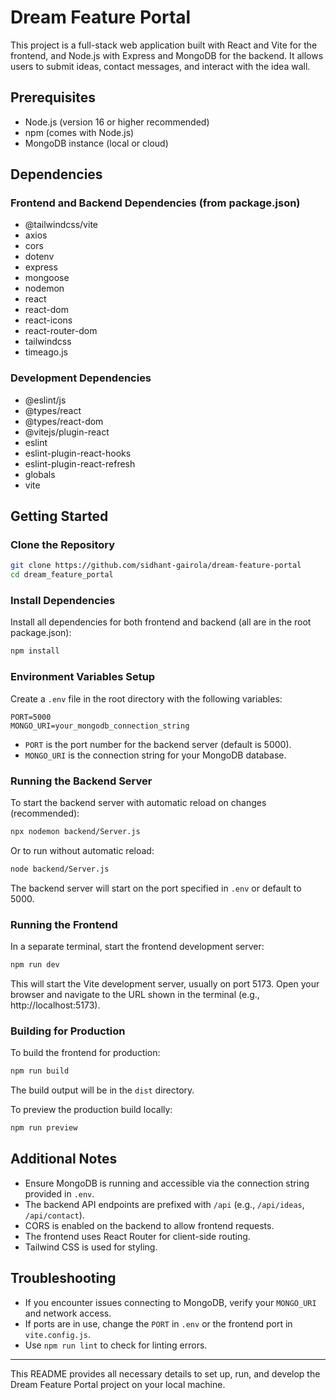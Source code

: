 # Dream Feature Portal

This project is a full-stack web application built with React and Vite for the frontend, and Node.js with Express and MongoDB for the backend. It allows users to submit ideas, contact messages, and interact with the idea wall.

## Prerequisites

- Node.js (version 16 or higher recommended)
- npm (comes with Node.js)
- MongoDB instance (local or cloud)

## Dependencies

### Frontend and Backend Dependencies (from package.json)

- @tailwindcss/vite
- axios
- cors
- dotenv
- express
- mongoose
- nodemon
- react
- react-dom
- react-icons
- react-router-dom
- tailwindcss
- timeago.js

### Development Dependencies

- @eslint/js
- @types/react
- @types/react-dom
- @vitejs/plugin-react
- eslint
- eslint-plugin-react-hooks
- eslint-plugin-react-refresh
- globals
- vite

## Getting Started

### Clone the Repository

```bash
git clone https://github.com/sidhant-gairola/dream-feature-portal
cd dream_feature_portal
```

### Install Dependencies

Install all dependencies for both frontend and backend (all are in the root package.json):

```bash
npm install
```

### Environment Variables Setup

Create a `.env` file in the root directory with the following variables:

```env
PORT=5000
MONGO_URI=your_mongodb_connection_string
```

- `PORT` is the port number for the backend server (default is 5000).
- `MONGO_URI` is the connection string for your MongoDB database.

### Running the Backend Server

To start the backend server with automatic reload on changes (recommended):

```bash
npx nodemon backend/Server.js
```

Or to run without automatic reload:

```bash
node backend/Server.js
```

The backend server will start on the port specified in `.env` or default to 5000.

### Running the Frontend

In a separate terminal, start the frontend development server:

```bash
npm run dev
```

This will start the Vite development server, usually on port 5173. Open your browser and navigate to the URL shown in the terminal (e.g., http://localhost:5173).

### Building for Production

To build the frontend for production:

```bash
npm run build
```

The build output will be in the `dist` directory.

To preview the production build locally:

```bash
npm run preview
```

## Additional Notes

- Ensure MongoDB is running and accessible via the connection string provided in `.env`.
- The backend API endpoints are prefixed with `/api` (e.g., `/api/ideas`, `/api/contact`).
- CORS is enabled on the backend to allow frontend requests.
- The frontend uses React Router for client-side routing.
- Tailwind CSS is used for styling.

## Troubleshooting

- If you encounter issues connecting to MongoDB, verify your `MONGO_URI` and network access.
- If ports are in use, change the `PORT` in `.env` or the frontend port in `vite.config.js`.
- Use `npm run lint` to check for linting errors.

---

This README provides all necessary details to set up, run, and develop the Dream Feature Portal project on your local machine.